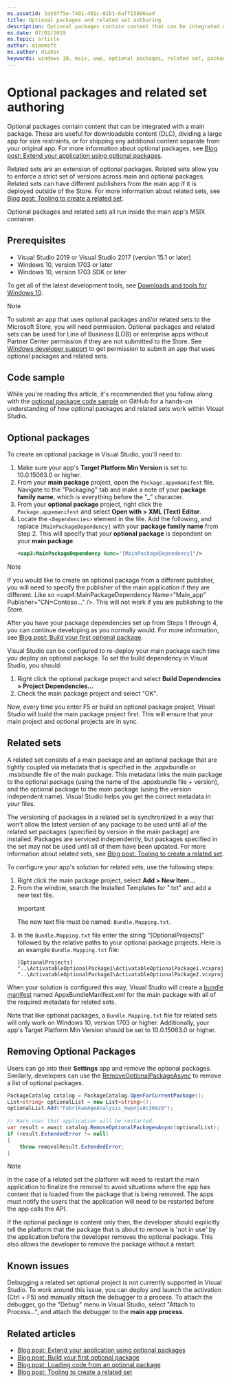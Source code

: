 ```yaml
---
ms.assetid: 3a59ff5e-f491-491c-81b1-6aff15886aad
title: Optional packages and related set authoring
description: Optional packages contain content that can be integrated with a main package. These are useful for downloadable content (DLC) and other scenarios.
ms.date: 07/02/2019
ms.topic: article
author: dianmsft
ms.author: diahar
keywords: windows 10, msix, uwp, optional packages, related set, package extension, visual studio
---
```


# Optional packages and related set authoring

Optional packages contain content that can be integrated with a main package. These are useful for downloadable content (DLC), dividing a large app for size restraints, or for shipping any additional content separate from your original app. For more information about optional packages, see [Blog post: Extend your application using optional packages](/archive/blogs/appinstaller/uwpoptionalpackages).

Related sets are an extension of optional packages. Related sets allow you to enforce a strict set of versions across main and optional packages. Related sets can have different publishers from the main app if it is deployed outside of the Store. For more information about related sets, see [Blog post: Tooling to create a related set](/archive/blogs/appinstaller/tooling-to-create-a-related-set).

Optional packages and related sets all run inside the main app's MSIX container.

## Prerequisites

- Visual Studio 2019 or Visual Studio 2017 (version 15.1 or later)
- Windows 10, version 1703 or later
- Windows 10, version 1703 SDK or later

To get all of the latest development tools, see [Downloads and tools for Windows 10](https://developer.microsoft.com/windows/downloads).

> [!NOTE]
> To submit an app that uses optional packages and/or related sets to the Microsoft Store, you will need permission. Optional packages and related sets can be used for Line of Business (LOB) or enterprise apps without Partner Center permission if they are not submitted to the Store. See [Windows developer support](https://developer.microsoft.com/windows/support) to get permission to submit an app that uses optional packages and related sets.

## Code sample

While you're reading this article, it's recommended that you follow along with the [optional package code sample](https://github.com/AppInstaller/OptionalPackageSample) on GitHub for a hands-on understanding of how optional packages and related sets work within Visual Studio.

## Optional packages

To create an optional package in Visual Studio, you'll need to:

1. Make sure your app's **Target Platform Min Version** is set to: 10.0.15063.0 or higher.
2. From your **main package** project, open the `Package.appxmanifest` file. Navigate to the "Packaging" tab and make a note of your **package family name**, which is everything before the "_" character.
3. From your **optional package** project, right click the `Package.appxmanifest` and select **Open with > XML (Text) Editor**.
4. Locate the `<Dependencies>` element in the file. Add the following, and replace `[MainPackageDependency]` with your **package family name** from Step 2. This will specify that your **optional package** is dependent on your **main package**.
    ```XML
    <uap3:MainPackageDependency Name="[MainPackageDependency]"/>
    ```

> [!NOTE]
> If you would like to create an optional package from a different publisher, you will need to specify the publisher of the main application if they are different. Like so <uap4:MainPackageDependency Name="Main_app" Publisher="CN=Contoso..." />. This will not work if you are publishing to the Store.

After you have your package dependencies set up from Steps 1 through 4, you can continue developing as you normally would. For more information, see [Blog post: Build your first optional package](/archive/blogs/appinstaller/build-your-first-optional-package).

Visual Studio can be configured to re-deploy your main package each time you deploy an optional package. To set the build dependency in Visual Studio, you should:

1. Right click the optional package project and select **Build Dependencies > Project Dependencies...**
2. Check the main package project and select "OK". 

Now, every time you enter F5 or build an optional package project, Visual Studio will build the main package project first. This will ensure that your main project and optional projects are in sync.

## Related sets

A related set consists of a main package and an optional package that are tightly coupled via metadata that is specified in the .appxbundle or .msixbundle file of the main package. This metadata links the main package to the optional package (using the name of the .appxbundle file + version), and the optional package to the main package (using the version independent name). Visual Studio helps you get the correct metadata in your files. 

The versioning of packages in a related set is synchronized in a way that won't allow the latest version of any package to be used until all of the related set packages (specified by version in the main package) are installed. Packages are serviced independently, but packages specified in the set may not be used until all of them have been updated. For more information about related sets, see [Blog post: Tooling to create a related set](/archive/blogs/appinstaller/tooling-to-create-a-related-set).

To configure your app's solution for related sets, use the following steps:

1. Right click the main package project, select **Add > New Item...**
2. From the window, search the Installed Templates for ".txt" and add a new text file.
    > [!IMPORTANT]
    > The new text file must be named: `Bundle.Mapping.txt`.
3. In the `Bundle.Mapping.txt` file enter the string "[OptionalProjects]" followed by the relative paths to your optional package projects. Here is an example `Bundle.Mapping.txt` file:
    ```syntax
    [OptionalProjects]
    "..\ActivatableOptionalPackage1\ActivatableOptionalPackage1.vcxproj"
    "..\ActivatableOptionalPackage2\ActivatableOptionalPackage2.vcxproj"
    ```

When your solution is configured this way, Visual Studio will create a [bundle manifest](/uwp/schemas/bundlemanifestschema/bundle-manifest) named AppxBundleManifest.xml for the main package with all of the required metadata for related sets. 

Note that like optional packages, a `Bundle.Mapping.txt` file for related sets will only work on Windows 10, version 1703 or higher. Additionally, your app's Target Platform Min Version should be set to 10.0.15063.0 or higher.

## Removing Optional Packages

Users can go into their **Settings** app and remove the optional packages. Similarly, developers can use the [RemoveOptionalPackageAsync](/uwp/api/Windows.ApplicationModel.PackageCatalog) to remove a list of optional packages. 

```csharp
PackageCatalog catalog = PackageCatalog.OpenForCurrentPackage();
List<string> optionalList = new List<string>();
optionalList.Add("FabrikamAgeAnalysis_kwpnjs8c36mz0");
    
// Warn user that application will be restarted. 
var result = await catalog.RemoveOptionalPackagesAsync(optionalList);
if (result.ExtendedError != null)
{
    throw removalResult.ExtendedError;
}
```
> [!NOTE]
> In the case of a related set the platform will need to restart the main application to finalize the removal to avoid situations where the app has content that is loaded from the package that is being removed. The apps must notify the users that the application will need to be restarted before the app calls the API.

If the optional package is content only then, the developer should explicitly tell the platform that the package that is about to remove is 'not in use' by the application before the developer removes the optional package. This also allows the developer to remove the package without a restart.

## Known issues

Debugging a related set optional project is not currently supported in Visual Studio. To work around this issue, you can deploy and launch the activation (Ctrl + F5) and manually attach the debugger to a process. To attach the debugger, go the "Debug" menu in Visual Studio, select "Attach to Process...", and attach the debugger to the **main app process**.

## Related articles

* [Blog post: Extend your application using optional packages](/archive/blogs/appinstaller/uwpoptionalpackages)
* [Blog post: Build your first optional package](/archive/blogs/appinstaller/build-your-first-optional-package)
* [Blog post: Loading code from an optional package](/archive/blogs/appinstaller/loading-code-from-an-optional-package)
* [Blog post: Tooling to create a related set](/archive/blogs/appinstaller/tooling-to-create-a-related-set)
